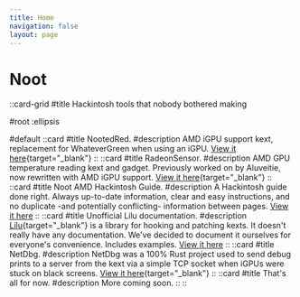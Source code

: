 ```yaml
---
title: Home
navigation: false
layout: page
---
```


#

# Noot

::card-grid
#title
Hackintosh tools that nobody bothered making

#root
:ellipsis

#default
  ::card
  #title
  NootedRed.
  #description
  AMD iGPU support kext, replacement for WhateverGreen when using an iGPU. [View it here](https://github.com/NootInc/NootedRed){target="_blank"}
  ::
  ::card
  #title
  RadeonSensor.
  #description
  AMD GPU temperature reading kext and gadget. Previously worked on by Aluveitie, now rewritten with AMD iGPU support. [View it here](https://github.com/NootInc/RadeonSensor){target="_blank"}
  ::
  ::card
  #title
  Noot AMD Hackintosh Guide.
  #description
  A Hackintosh guide done right. Always up-to-date information, clear and easy instructions, and no duplicate -and potentially conflicting- information between pages. [View it here](/hackintosh-guide)
  ::
  ::card
  #title
  Unofficial Lilu documentation.
  #description
  [Lilu](https://github.com/Acidanthera/Lilu){target="_blank"} is a library for hooking and patching kexts. It doesn't really have any documentation. We've decided to document it ourselves for everyone's convenience. Includes examples. [View it here](/lilu-docs)
  ::
  ::card
  #title
  NetDbg.
  #description
  NetDbg was a 100% Rust project used to send debug prints to a server from the kext via a simple TCP socket when iGPUs were stuck on black screens. [View it here](https://github.com/NootInc/NetDbg){target="_blank"}
  ::
  ::card
  #title
  That's all for now.
  #description
  More coming soon.
  ::
::
